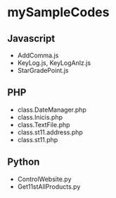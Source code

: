 # mySampleCodes

## Javascript

- AddComma.js
- KeyLog.js, KeyLogAnlz.js
- StarGradePoint.js



## PHP

- class.DateManager.php
- class.Inicis.php
- class.TextFile.php
- class.st11.address.php
- class.st11.php



## Python

- ControlWebsite.py
- Get11stAllProducts.py
